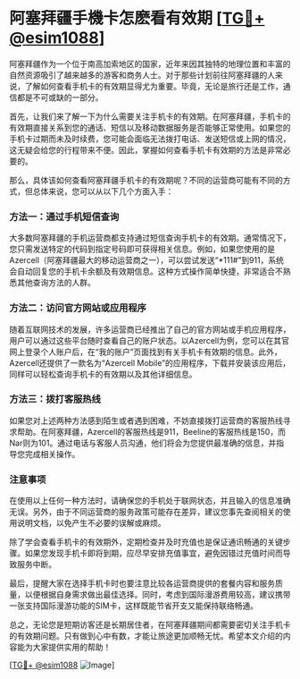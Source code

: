 # 阿塞拜疆手機卡怎麽看有效期 [[TG💪+ @esim1088](https://t.me/s/esim1088)]

阿塞拜疆作为一个位于南高加索地区的国家，近年来因其独特的地理位置和丰富的自然资源吸引了越来越多的游客和商务人士。对于那些计划前往阿塞拜疆的人来说，了解如何查看手机卡的有效期显得尤为重要。毕竟，无论是旅行还是工作，通信都是不可或缺的一部分。

首先，让我们来了解一下为什么需要关注手机卡的有效期。在阿塞拜疆，手机卡的有效期直接关系到您的通话、短信以及移动数据服务是否能够正常使用。如果您的手机卡过期而未及时续费，您可能会面临无法拨打电话、发送短信或上网的情况，这无疑会给您的行程带来不便。因此，掌握如何查看手机卡有效期的方法是非常必要的。

那么，具体该如何查看阿塞拜疆手机卡的有效期呢？不同的运营商可能有不同的方式，但总体来说，您可以从以下几个方面入手：

### 方法一：通过手机短信查询

大多数阿塞拜疆的手机运营商都支持通过短信查询手机卡的有效期。通常情况下，您只需发送特定的代码到指定号码即可获得相关信息。例如，如果您使用的是Azercell（阿塞拜疆最大的移动运营商之一），可以尝试发送“*111#”到911，系统会自动回复您的手机卡余额及有效期信息。这种方式操作简单快捷，非常适合不熟悉其他查询方法的人群。

### 方法二：访问官方网站或应用程序

随着互联网技术的发展，许多运营商已经推出了自己的官方网站或手机应用程序，用户可以通过这些平台随时查看自己的账户状态。以Azercell为例，您可以在其官网上登录个人账户后，在“我的账户”页面找到有关手机卡有效期的信息。此外，Azercell还提供了一款名为“Azercell Mobile”的应用程序，下载并安装该应用后，同样可以轻松查询手机卡的有效期以及其他详细信息。

### 方法三：拨打客服热线

如果您对上述两种方法感到陌生或者遇到困难，不妨直接拨打运营商的客服热线寻求帮助。在阿塞拜疆，Azercell的客服热线是911，Beeline的客服热线是150，而Nar则为101。通过电话与客服人员沟通，他们将会为您提供最准确的信息，并指导您完成相关操作。

### 注意事项

在使用以上任何一种方法时，请确保您的手机处于联网状态，并且输入的信息准确无误。另外，由于不同运营商的服务政策可能存在差异，建议您事先查阅相关的使用说明文档，以免产生不必要的误解或麻烦。

除了学会查看手机卡的有效期外，定期检查并及时充值也是保证通讯畅通的关键步骤。如果您发现手机卡即将到期，应尽早安排充值事宜，避免因错过充值时间而导致服务中断。

最后，提醒大家在选择手机卡时也要注意比较各运营商提供的套餐内容和服务质量，以便根据自身需求做出最佳选择。同时，考虑到国际漫游费用较高，建议携带一张支持国际漫游功能的SIM卡，这样既能节省开支又能保持联络畅通。

总之，无论您是短期访客还是长期居住者，在阿塞拜疆期间都需要密切关注手机卡的有效期问题。只有做到心中有数，才能让旅途更加顺畅无忧。希望本文介绍的内容能为大家提供实用的帮助！

[[TG💪+ @esim1088](https://t.me/s/esim1088) ![Image](https://i.postimg.cc/4NQfJmqS/Snipaste-2025-05-13-00-14-12.png)]